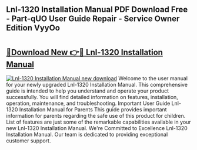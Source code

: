 ## Lnl-1320 Installation Manual PDF Download Free - Part-qUO User Guide Repair - Service Owner Edition VyyOo

# <h2><a href="http://bc19491.oget.top/?id=Lnl-1320+Installation+Manual">🔗Download New 👉🔴 Lnl-1320 Installation Manual</a></h2>

[![Lnl-1320 Installation Manual new download](https://i.imgur.com/5g1atiW.png)](http://bc19491.oget.top/?id=Lnl-1320+Installation+Manual)
Welcome to the user manual for your newly upgraded Lnl-1320 Installation Manual. This comprehensive guide is intended to help you understand and operate your product successfully. You will find detailed information on features, installation, operation, maintenance, and troubleshooting. Important User Guide Lnl-1320 Installation Manual for Parents This guide provides important information for parents regarding the safe use of this product for children. List of features are just some of the remarkable capabilities available in your new Lnl-1320 Installation Manual. We're Committed to Excellence Lnl-1320 Installation Manual. Our team is dedicated to providing exceptional customer support.
